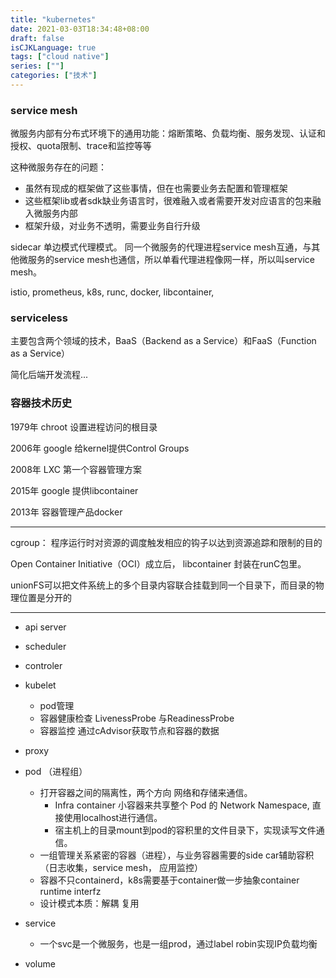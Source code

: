 ```yaml
---
title: "kubernetes"
date: 2021-03-03T18:34:48+08:00
draft: false
isCJKLanguage: true
tags: ["cloud native"]
series: [""]
categories: ["技术"]
---
```



### service mesh

微服务内部有分布式环境下的通用功能：熔断策略、负载均衡、服务发现、认证和授权、quota限制、trace和监控等等 

这种微服务存在的问题： 
+ 虽然有现成的框架做了这些事情，但在也需要业务去配置和管理框架
+ 这些框架lib或者sdk缺业务语言时，很难融入或者需要开发对应语言的包来融入微服务内部
+ 框架升级，对业务不透明，需要业务自行升级

sidecar 单边模式代理模式。 同一个微服务的代理进程service mesh互通，与其他微服务的service mesh也通信，所以单看代理进程像网一样，所以叫service mesh。

istio, prometheus, k8s, runc, docker, libcontainer, 

### serviceless

主要包含两个领域的技术，BaaS（Backend as a Service）和FaaS（Function as a Service）

简化后端开发流程...

### 容器技术历史

1979年 chroot 设置进程访问的根目录

2006年 google 给kernel提供Control Groups 

2008年 LXC 第一个容器管理方案

2015年 google 提供libcontainer

2013年 容器管理产品docker

---

cgroup： 程序运行时对资源的调度触发相应的钩子以达到资源追踪和限制的目的

Open Container Initiative（OCI）成立后， libcontainer 封装在runC包里。

unionFS可以把文件系统上的多个目录内容联合挂载到同一个目录下，而目录的物理位置是分开的

---

+ api server
+ scheduler
+ controler
+ kubelet
  + pod管理
  + 容器健康检查 LivenessProbe 与ReadinessProbe
  + 容器监控  通过cAdvisor获取节点和容器的数据
+ proxy

+ pod （进程组）
  + 打开容器之间的隔离性，两个方向 网络和存储来通信。
    +  Infra container 小容器来共享整个 Pod 的  Network Namespace, 直接使用localhost进行通信。
    +  宿主机上的目录mount到pod的容积里的文件目录下，实现读写文件通信。
  + 一组管理关系紧密的容器（进程），与业务容器需要的side car辅助容积（日志收集，service mesh， 应用监控）
  + 容器不只containerd，k8s需要基于container做一步抽象container runtime interfz
  + 设计模式本质：解耦 复用
+ service
  + 一个svc是一个微服务，也是一组prod，通过label robin实现IP负载均衡
+ volume